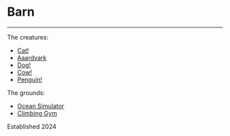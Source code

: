# Barn

----

The creatures:

* [Cat!](./cat.md)
* [Aaardvark](./the-aardvark.md)
* [Dog!](./dog.md)
* [Cow!](./cow.md)
* [Penguin!](./penguin.md)

The grounds:

* [Ocean Simulator](./pond.md)
* [Climbing Gym](./the-wall.md)

Established 2024
